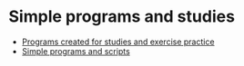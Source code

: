 # Simple programs and studies

- [Programs created for studies and exercise practice](./studies)
- [Simple programs and scripts](./utils)
